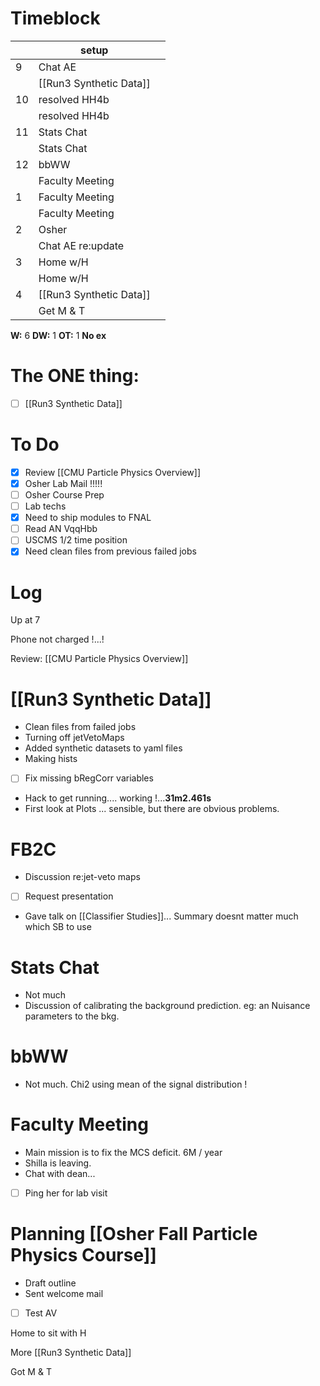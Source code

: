 # Timeblock

|     | setup                   |     |
| --- | ----------------------- | --- |
| 9   | Chat AE                 |     |
|     | [[Run3 Synthetic Data]] |     |
| 10  | resolved HH4b           |     |
|     | resolved HH4b           |     |
| 11  | Stats Chat              |     |
|     | Stats Chat              |     |
| 12  | bbWW                    |     |
|     | Faculty Meeting         |     |
| 1   | Faculty Meeting         |     |
|     | Faculty Meeting         |     |
| 2   | Osher                   |     |
|     | Chat AE re:update       |     |
| 3   | Home w/H                |     |
|     | Home w/H                |     |
| 4   | [[Run3 Synthetic Data]] |     |
|     | Get M & T               |     |

**W:** 6
**DW:** 1
**OT:** 1
**No ex**

# The ONE thing: 
- [ ] [[Run3 Synthetic Data]]


# To Do
- [x]  Review [[CMU Particle Physics Overview]]
- [x]  Osher Lab Mail !!!!!
- [ ] Osher Course Prep
- [ ] Lab techs
- [x] Need to ship modules to FNAL
- [ ] Read AN VqqHbb
- [ ] USCMS 1/2 time position
- [x] Need clean files from previous failed jobs

# Log


Up at 7 

Phone not charged !...!  

Review: [[CMU Particle Physics Overview]]


# [[Run3 Synthetic Data]]
- Clean files from failed jobs
- Turning off jetVetoMaps
- Added synthetic datasets to yaml files
- Making hists
- [ ] Fix missing bRegCorr variables
- Hack to get running.... working !...**31m2.461s**
- First look at Plots ... sensible, but there are obvious problems. 


# FB2C
- Discussion re:jet-veto maps
- [ ] Request presentation
- Gave talk on [[Classifier Studies]]... Summary doesnt matter much which SB to use


# Stats Chat 
- Not much 
- Discussion of calibrating the background prediction. eg: an Nuisance parameters to the bkg. 

# bbWW
- Not much.  Chi2 using mean of the signal distribution !


# Faculty Meeting
- Main mission is to fix the MCS deficit. 6M / year
- Shilla is leaving. 
- Chat with dean... 
- [ ] Ping her for lab visit

# Planning [[Osher Fall Particle Physics Course]]
- Draft outline 
- Sent welcome mail
- [ ] Test AV

Home to sit with H

More [[Run3 Synthetic Data]]

Got M & T 


